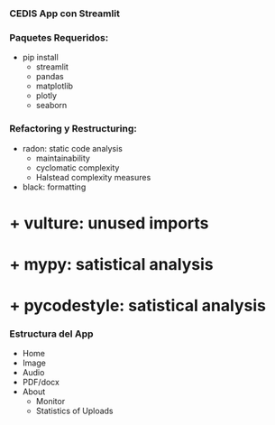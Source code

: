 ### CEDIS App con Streamlit

### Paquetes Requeridos:
+ pip install
    - streamlit
    - pandas
    - matplotlib
    - plotly
    - seaborn

### Refactoring y Restructuring:
+ radon: static code analysis
    - maintainability
    - cyclomatic complexity
    - Halstead complexity measures
 + black: formatting
# + vulture: unused imports
# + mypy: satistical analysis
# + pycodestyle: satistical analysis

### Estructura del App
+ Home
+ Image
+ Audio
+ PDF/docx
+ About
    - Monitor
    - Statistics of Uploads

